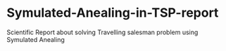 # Symulated-Anealing-in-TSP-report

Scientific Report about solving Travelling salesman problem using Symulated Anealing 
